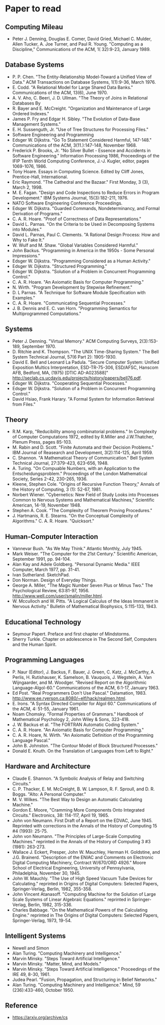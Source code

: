 # Paper to read

## Computing Mileau
- Peter J. Denning, Douglas E. Comer, David Gried, Michael C. Mulder, Allen Tucker, A. Joe Turner, and Paul R. Young. "Computing as a Discipline," Communications of the ACM, 1( 32):9-23, January 1989.

## Database Systems
- P. P. Chen. "The Entity-Relationship Model-Toward a Unified View of Data." ACM Transactions on Database Systems, 1(1):9-36, March 1976.
- E. Codd. "A Relational Model for Large Shared Data Banks." Communications of the ACM, 13(6), June 1970.
- A. V. Aho, C. Beeri, J. D. Ullman. "The Theory of Joins in Relational Databases By
- R. Bayer and E. McCreight. "Organization and Maintenance of Large Ordered Indexes."
- James P. Fry and Edgar H. Sibley. "The Evolution of Data-Base Management Systems."
- E. H. Sussenguth, Jr. "Use of Tree Structures for Processing Files."
- Software Engineering and Programming
- Edsger W. Dijkstra. "Go To Statement Considered Harmful, 147-148." Communications of the ACM, 3(11.):147-148, November 1968.
- Frederick P. Brooks, Jr. "No Silver Bullet - Essence and Accidents in Software Engineering." Information Processing 1986, Proceedings of the IFIP Tenth World Computing Conference, J.-J. Kugler, editor, pages 1069-1076, 1986.
- Tony Hoare.  Essays in Computing Science. Edited by Cliff Jones, Prentice-Hall, International.
- Eric Raymond. "The Cathedral and the Bazaar." First Monday, 3 (3), March 2, 1998.
- M. E. Fagan. "Design and Code Inspections to Reduce Errors in Program Development." IBM Systems Journal, 15(3):182-211, 1976.
- NATO Software Engineering Conference Proceedings.
- Edsger W. Dijkstra. "Guarded Commands, Nondeterminancy, and Formal Derivation of Programs."
- C. A. R. Hoare. "Proof of Correctness of Data Representations."
- David L. Parnas. "On the Criteria to be Used in Decomposing Systems into Modules."
- David L. Parnas, Paul C. Clements. "A Rational Design Process: How and Why to Fake It."
- W. Wulf and M. Shaw. "Global Variables Considered Harmful."
- John Backus. "Programming in America in the 1950s - Some Personal Impressions."
- Edsger W. Dijkstra. "Programming Considered as a Human Activity."
- Edsger W. Dijkstra. "Structured Programming."
- Edsger W. Dijkstra. "Solution of a Problem in Concurrent Programming Control."
- C. A. R. Hoare. "An Axiomatic Basis for Computer Programming."
- N. Wirth. "Program Development by Stepwise Refinement."
- D. L Parnas. "A Technique for Software Module Specification with Examples."
- C. A. R. Hoare. "Communicating Sequential Processes."
- J. B. Dennis and E. C. van Horn. "Programming Semantics for Multiprogrammed Computations."

## Systems
- Peter J. Denning. "Virtual Memory."  ACM Computing Surveys, 2(3):153-189, September 1970.
- D. Ritchie and K. Thompson. "The UNIX Time-Sharing System." The Bell System Technical Journal, 57(6 Part 2): 1905-1930.
- David E. Bell and Leonard La Padula. "Secure Computer System: Unified Exposition Multics Interpretation, ESD-TR-75-306, ESD/AFSC, Hanscom AFB, Bedford, MA, (1975) [DTIC AD-A023588]" http://seclab.cs.ucdavis.edu/projects/history/papers/bell76.pdf.
- Edsger W. Dijkstra. "Cooperating Sequential Processes."
- Edsger W. Dijkstra. "Solution of a Problem in Concurrent Programming Control."
- David Hsiao, Frank Harary. "A Formal System for Information Retrieval from Files."

## Theory
- R.M. Karp, "Reducibility among combinatorial problems."  In Complexity of Computer Computations 1972, edited by R.Miller and J.W.Thatcher, Plenum Press, pages 85-103.
- M. Rabin and D. Scott. "Finite Automata and their Decision Problems." IBM Journal of Reasearch and Development, 3(2):114-125, April 1959.
- C. Shannon. "A Mathematical Theory of Communication." Bell System Technical Journal, 27:379-423, 623-656, 1948.
- A. Turing. "On Compuable Numbers, with an Application to the Entscheidungsproblem." Proceedings of the London Mathematical Society, Series 2-42, 230-265, 1936.
- Kleene, Stephen Cole.  "Origins of Recursive Function Theory," Annals of the History of Computing, 3 (1): 52-67, 1981.
- Norbert Wiener.  "Cybernetics: New Field of Study Looks into Processes Common to Nervous Systems and Mathematical Machines," Scientific American, 14-19, November 1948.
- Stephen A. Cook. "The Complexity of Theorem Proving Procedures."
- J. Hartmanis, R. E. Stearns. "On the Conceptual Complexity of Algorithms."
C. A. R. Hoare. "Quicksort."

## Human-Computer Interaction
- Vannevar Bush. "As We May Think." Atlantic Monthly, July 1945.
- Mark Weiser. "The Computer for the 21st Century." Scientific American, September 1991, pp. 94-104.
- Alan Kay and Adele Goldberg. "Personal Dynamic Media." IEEE Computer, March 1977, pp. 31-41.
- Ivan Sutherland. SketchPad.
- Don Norman.  Design of Everyday Things.
- George A. Miller, "The Magic Number Seven Plus or Minus Two." The Psychological Review, 63:81-97, 1956. http://www.well.com/user/smalin/miller.html.
- W. Mcculloch and W. Pitts. "A Logical Calculus of the Ideas Immanent in Nervous Activity." Bulletin of Mathematical Biophysics, 5:115-133, 1943.

## Educational Technology
- Seymour Papert. Preface and first chapter of Mindstorms.
- Sherry Turkle. Chapter on adolescence in The Second Self, Computers and the Human Spirit.

## Programming Languages
- P. Naur (Editor), J. Backus, F. Bauer, J. Green, C. Katz, J. McCarthy, A. Perlis, H. Rutishauser, K. Samelson, B. Vauquois, J. Wegstein, A. Van Wijngaarder, and M. Woodger. "Revised Report on the Algorithmic Language-Algol-60." Communications of the ACM, 6:1-17, January 1963.
- Ed Post. "Real Programmers Don't Use Pascal." Datamation, 1983. http://www.ee.ryerson.ca:8080/~elf/hack/realmen.html.
- E. Irons. "A Syntax Directed Compiler for Algol 60." Communications of the ACM, 4: 51-55, January 1961.
- Noam Chomsky. "Formal Properties of Grammars." Handbook of Mathematical Psychology 2, John Wiley & Sons, 323-418.
- J. W. Backus et al. "The FORTRAN Automatic Coding System."
- C. A. R. Hoare. "An Axiomatic Basis for Computer Programming."
- C. A. R. Hoare, N. Wirth. "An Axiomatic Definition of the Programming Language Pascal."
- John B. Johnston. "The Contour Model of Block Structured Processes."
- Donald E. Knuth. On the Translation of Languages from Left to Right."

## Hardware and Architecture
- Claude E. Shannon. "A Symbolic Analysis of Relay and Switching Circuits."
- C. P. Thacker, E. M. McCreight, B. W. Lampson, R. F. Sproull, and D. R. Boggs. "Alto: A Personal Computer."
- M. V. Wilkes. "The Best Way to Design an Automatic Calculating Machine."
- Gordon E. Moore, "Cramming More Components Onto Integrated Circuits." Electronics, 38: 114-117, April 19, 1965.
- John von Neumann.  First Draft of a Report on the EDVAC, June 1945.  Reprinted with corrections in the Annals of the History of Computing 15 #4 (1993): 25-75.
- John von Neumann.  "The Principles of Large-Scale Computing Machines." reprinted  in the Annals of the History of Computing 3 #3 (1981): 263-273.
- Wallace J. Eckert, Presper, John W. Mauchley, Herman H. Goldstine, and J.G. Brainerd. "Description of the ENIAC and Comments on Electronic Digital Computing Machinery, Contract W/670/ORD 4926." Moore School of Electrical Engineering, University of Pennsylvania, Philadelphia, November 30, 1945.
- John W. Mauchly. "The Use of High Speed Vacuum Tube Devices for Calculating." reprinted in Origins of Digital Computers: Selected Papers, Springer-Verlag, Berlin, 1982, 355-358.
- John Vincent Atanasoff. "Computing Machine for the Solution of Large Scale Systems of Linear Algebraic Equations." reprinted in Springer-Verlag, Berlin, 1982, 315-336.
- Charles Babbage. "On the Mathematical Powers of the Calculating Engine." reprinted in The Origins of Digital Computers: Selected Papers, Springer-Verlag, 1973, 19-54.

## Intelligent Systems
- Newell and Simon
- Alan Turing. "Computing Machinery and Intelligence."
- Marvin Minsky. "Steps Toward Artificial Intelligence."
- Marvin Minsky. "Matter, Mind, and Models."
- Marvin Minsky. "Steps Toward Artificial Intelligence." Proceedings of the IRE 49, 8-30, 1961.
- Judea Pearl. "Fusion, Propagation, and Structuring in Belief Networks."
- Alan Turing. "Computing Machinery and Intelligence."  Mind, 59 (236):433-460, October 1950.


## Reference
- https://arxiv.org/archive/cs
